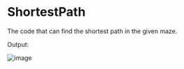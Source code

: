 # ShortestPath
The code that can find the shortest path in the given maze.


Output:


![image](https://user-images.githubusercontent.com/71450016/109292363-4d498700-783b-11eb-885a-2ba77dd3d87e.png)

